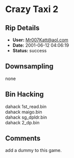 # Crazy Taxi 2

## Rip Details

- **User:** Mr007Katt@aol.com
- **Date:** 2001-06-12 04:06:19
- **Status:** success

## Downsampling

none

## Bin Hacking

dahack 1st_read.bin <Second session start sector><br />dahack maigo.bin <second session start sector><br />dahack sg_dpldr.bin <second session start sector><br />dahack 2_dp.bin <second session start sector>

## Comments

add a dummy to this game.

